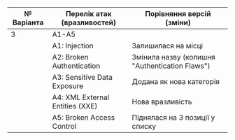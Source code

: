 | № Варіанта | Перелік атак (вразливостей) | Порівняння версій (зміни)                          |
|------------|-----------------------------|---------------------------------------------------|
| 3          | A1-А5                      |                                                   |
|            | A1: Injection              | Залишилася на місці                               |
|            | A2: Broken Authentication  | Змінила назву (колишня "Authentication Flaws")   |
|            | A3: Sensitive Data Exposure | Додана як нова категорія                         |
|            | A4: XML External Entities (XXE) | Нова вразливість                                |
|            | A5: Broken Access Control  | Піднялася на 3 позиції у списку                  |
